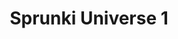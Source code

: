 ---
slug: sprunki-universe-1
title: Sprunki Universe 1
description: "Sprunki Universe 1 is an exciting online game. Play for free directly in your browser!"
icon: /images/popular_mods/Sprunki Universe 1.png
url: https://wowtbc.net/sprunkin/universe/index.html
previewImage: /images/popular_mods/Sprunki Universe 1.png
type: popular mods

# SEO配置
seo:
  title: "Sprunki Universe 1 - Play Free Online Game | Fun Browser Games"
  description: "Sprunki Universe 1 - Play this fun online game for free in your browser. No download required!"
  ogImage: "/images/popular_mods/Sprunki Universe 1.png"
  keywords: "sprunki-universe-1, online game, browser game, free game, popular mods game, play online"

videoUrls:
  - https://www.youtube.com/embed/example1
  - https://www.youtube.com/embed/example2

whyPlay:
  title: "Why Play Sprunki Universe 1?"
  items:
    - "Immersive Gameplay: Sprunki Universe 1 offers an engaging and immersive gaming experience that will keep you entertained for hours"
    - "Challenging Levels: Test your skills with increasingly difficult challenges and obstacles"
    - "Beautiful Graphics: Enjoy stunning visuals and smooth animations that bring the game world to life"
    - "Regular Updates: New content and features are added regularly to keep the game fresh and exciting"
    - "Free to Play: Experience all the fun without spending a penny"
    - "Community Features: Connect with other players, share strategies, and compete for high scores"
    - "Cross-Platform: Play on any device with a web browser, no downloads required"

features:
  title: "Key Features of Sprunki Universe 1"
  image: "/images/popular_mods/Sprunki Universe 1.png"
  items:
    - "Intuitive Controls: Easy to learn controls make Sprunki Universe 1 accessible for players of all skill levels"
    - "Multiple Game Modes: Enjoy various gameplay options that provide different challenges and experiences"
    - "Character Customization: Personalize your gaming experience with unique characters and items"
    - "Achievement System: Complete special tasks to earn rewards and recognition"
    - "Leaderboards: Compete with players worldwide and see who can achieve the highest scores"

characteristics:
  title: "Game Characteristics"
  image: "/images/popular_mods/Sprunki Universe 1.png"
  items:
    - "Genre: Popular mods game with elements of strategy and skill"
    - "Difficulty: Suitable for both casual gamers and those seeking a challenge"
    - "Play Time: Quick sessions or extended gameplay, depending on your preference"
    - "Art Style: Vibrant and engaging visuals that enhance the gaming experience"
    - "Sound Design: Immersive audio that complements the gameplay perfectly"

info: "Sprunki Universe 1 is an exciting online game that offers players a unique and engaging gaming experience. With its intuitive controls, stunning visuals, and challenging gameplay, Sprunki Universe 1 provides hours of entertainment for players of all ages and skill levels. Whether you're looking for a quick gaming session during a break or an extended play session, Sprunki Universe 1 delivers an immersive experience that will keep you coming back for more. The game features multiple levels of increasing difficulty, ensuring that players are constantly challenged as they progress. With regular updates adding new content and features, Sprunki Universe 1 remains fresh and exciting, providing endless entertainment options for its growing community of players."

howToPlayIntro: "Welcome to Sprunki Universe 1! This guide will walk you through the basics and help you master the game. Whether you're a beginner or looking to improve your skills, these tips and instructions will enhance your gaming experience."

howToPlaySteps:
  - title: "Getting Started"
    description: "Begin your Sprunki Universe 1 adventure by familiarizing yourself with the controls. Use your keyboard or mouse to navigate through the game interface. The tutorial will guide you through the basic mechanics and help you understand the objectives."
  - title: "Understanding the Objectives"
    description: "In Sprunki Universe 1, your main goal is to progress through levels by completing specific objectives. Each level presents unique challenges that require different strategies and approaches."
  - title: "Mastering the Controls"
    description: "Practice using the controls to improve your precision and reaction time. Sprunki Universe 1 requires quick reflexes and strategic thinking to overcome obstacles and defeat opponents."
  - title: "Utilizing Power-ups"
    description: "Collect power-ups throughout the game to enhance your abilities and overcome difficult challenges. Each power-up offers unique advantages that can be crucial for success."
  - title: "Developing Strategies"
    description: "As you progress in Sprunki Universe 1, develop effective strategies for different scenarios. Analyze patterns, anticipate challenges, and adapt your approach to maximize your performance."

faq:
  title: "Frequently Asked Questions about Sprunki Universe 1"
  items:
    - question: "Is Sprunki Universe 1 free to play?"
      answer: "Yes, Sprunki Universe 1 is completely free to play directly in your web browser. No downloads or purchases are required to enjoy the full game experience."
    - question: "Can I play Sprunki Universe 1 on mobile devices?"
      answer: "Yes, Sprunki Universe 1 is optimized for both desktop and mobile play. You can enjoy the game on any device with a web browser and internet connection."
    - question: "Are there any in-game purchases?"
      answer: "While Sprunki Universe 1 is free to play, there may be optional in-game purchases available for cosmetic items or additional features that don't affect core gameplay."
    - question: "How often is Sprunki Universe 1 updated?"
      answer: "The developers regularly update Sprunki Universe 1 with new content, features, and improvements based on player feedback and game performance."
    - question: "Can I play Sprunki Universe 1 offline?"
      answer: "Currently, Sprunki Universe 1 requires an internet connection to play as it's a browser-based online game."
    - question: "Is Sprunki Universe 1 suitable for children?"
      answer: "Yes, Sprunki Universe 1 is designed to be family-friendly and suitable for players of all ages."
    - question: "How do I report bugs or issues?"
      answer: "If you encounter any problems while playing Sprunki Universe 1, you can report them through the game's support page or contact the developers directly through their website."
    - question: "Still Have Questions?"
      answer: "If you have additional questions about Sprunki Universe 1 that aren't covered in this FAQ, please visit our support center or contact our customer service team for assistance."
---